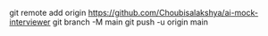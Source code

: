 git remote add origin https://github.com/Choubisalakshya/ai-mock-interviewer
git branch -M main
git push -u origin main
